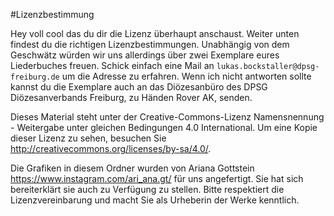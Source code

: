 #Lizenzbestimmung

Hey voll cool das du dir die Lizenz überhaupt anschaust. Weiter unten findest du die richtigen Lizenzbestimmungen. 
Unabhängig von dem Geschwätz würden wir uns allerdings über zwei Exemplare eures Liederbuches freuen.
Schick einfach eine Mail an `lukas.bockstaller@dpsg-freiburg.de` um die Adresse zu erfahren. Wenn ich nicht antworten sollte kannst du die Exemplare auch an das Diözesanbüro des DPSG Diözesanverbands Freiburg, zu Händen Rover AK, senden. 

Dieses Material steht unter der Creative-Commons-Lizenz Namensnennung - Weitergabe unter gleichen Bedingungen 4.0 International. Um eine Kopie dieser Lizenz zu sehen, besuchen Sie http://creativecommons.org/licenses/by-sa/4.0/.

Die Grafiken in diesem Ordner wurden von Ariana Gottstein https://www.instagram.com/ari_ana.gt/ für uns angefertigt. Sie hat sich bereiterklärt sie auch zu Verfügung zu stellen. 
Bitte respektiert die Lizenzvereinbarung und macht Sie als Urheberin der Werke kenntlich.
